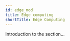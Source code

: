 ```yaml
---
id: edge_mod
title: Edge computing
shortTitle: Edge Computing
---
```


Introduction to the section...

